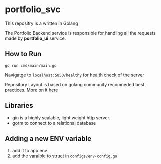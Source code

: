 # portfolio_svc

This repositry is a written in Golang 

The Portfolio Backend service is responsible for handling all the requests made by **portfolio_ui** service. 

## How to Run
`go run cmd/main/main.go`

Navigatge to `localhost:5050/healthy` for health check of the server

Repository Layout is based on golang community recomneded best practices. More on it [here](https://github.com/golang-standards/project-layout) 

## Libraries 

- gin is a highly scalable, light weight http server. 
- gorm to connect to a relational database 

## Adding a new ENV variable
1. add it to app.env
1. add the varaible to struct in `configs/env-config.go`

